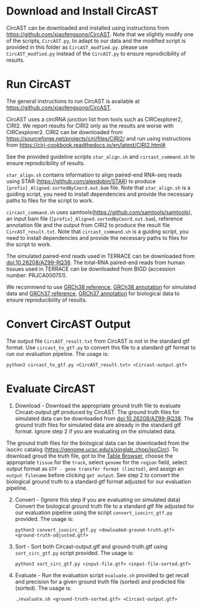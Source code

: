 # Download and Install CircAST

CircAST can be downloaded and installed using instructions from https://github.com/xiaofengsong/CircAST. Note that we slightly modify one of the scripts, `CircAST.py`, to adapt to our data and the modified script is provided in this folder as `CircAST_modfied.py`. please use `CircAST_modfied.py` instead of the `CircAST.py` to ensure reprodicibility of results.

# Run CircAST

The general instructions to run CircAST is available at https://github.com/xiaofengsong/CircAST.

CircAST uses a circRNA junction list from tools such as CIRCexplorer2, CIRI2. We report results for CIRI2 only as the results are worse with CIRCexplorer2. CIRI2 can be downloaded from https://sourceforge.net/projects/ciri/files/CIRI2/ and run using instructions from https://ciri-cookbook.readthedocs.io/en/latest/CIRI2.html#.


See the provided guideline scripts `star_align.sh` and `circast_command.sh` to ensure reprodicibility of results.

`star_align.sh` contains information to align paired-end RNA-seq reads using STAR (https://github.com/alexdobin/STAR) to produce `[prefix]_Aligned.sortedByCoord.out.bam` file. Note that `star_align.sh` is a guiding script, you need to install dependencies and provide the necessary paths to files for the script to work. 

`circast_command.sh` uses samtools(https://github.com/samtools/samtools), an input bam file (`[prefix]_Aligned.sortedByCoord.out.bam`), reference annotation file and the output from CIRI2 to produce the result file `CircAST_result.txt`. Note that `circast_command.sh` is a guiding script, you need to install dependencies and provide the necessary paths to files for the script to work. 

The simulated paired-end reads used in TERRACE can be downloaded from [doi:10.26208/AZ99-RQ38](https://doi.org/10.26208/AZ99-RQ38). The total-RNA paired-end reads from human tissues used in TERRACE can be downloaded from BIGD (accession number: PRJCA000751).

We recommend to use [GRCh38 reference](https://ftp.ensembl.org/pub/release-97/fasta/homo_sapiens/dna/Homo_sapiens.GRCh38.dna.primary_assembly.fa.gz), [GRCh38 annotation](https://ftp.ensembl.org/pub/release-97/gtf/homo_sapiens/Homo_sapiens.GRCh38.97.gtf.gz) for simulated data and [GRCh37 reference](https://ftp.ebi.ac.uk/pub/databases/gencode/Gencode_human/release_43/GRCh37_mapping/GRCh37.primary_assembly.genome.fa.gz), [GRCh37 annotation](https://ftp.ebi.ac.uk/pub/databases/gencode/Gencode_human/release_43/GRCh37_mapping/gencode.v43lift37.basic.annotation.gtf.gz) for biological data to ensure reproducibility of results.

# Convert CircAST Output

The output file `CircAST_result.txt` from CircAST is not in the standard gtf format. Use `circast_to_gtf.py` to convert this file to a standard gtf format to run our evaluation pipeline. The usage is:

```
python3 circast_to_gtf.py <CircAST_result.txt> <Circast-output.gtf>
```

# Evaluate CircAST


1. Download - Download the appropriate ground truth file to evaluate Circast-output.gtf produced by CircAST. The ground truth files for simulated data can be downloaded from [doi:10.26208/AZ99-RQ38](https://doi.org/10.26208/AZ99-RQ38). The ground truth files for simulated data are already in the standard gtf format. Ignore step 2 if you are evaluating on the simulated data. 

The ground truth files for the biological data can be downloaded from the isocirc catalog (https://genome.ucsc.edu/s/xinglab_chop/isoCirc). To download groud the truth file, got to the [Table Browser](https://genome.ucsc.edu/cgi-bin/hgTables?hgsid=1761281632_7eq71llIPltZklaNkDC972ZYv5N6&db=hg19&position=chr1:23356962-23380332&hgta_regionType=range), choose the appropriate `tissue` for the `track`, select `genome` for the `region` field, select output format as `GTF - gene transfer format (limited)`, and assign an `output filename` before clicking `get output`.  See step 2 to convert the biological ground truth to a standard gtf format adjusted for our evaluation pipeline.

2. Convert - (Ignore this step if you are evaluating on simulated data) Convert the biological ground truth file to a standard gtf file adjusted for our evaluation pipeline using the script `convert_isocirc_gtf.py` provided. The usage is:
    ```
    python3 convert_isocirc_gtf.py <dowloaded-ground-truth.gtf> <ground-truth-adjusted.gtf>
    ```

3. Sort - Sort both Circast-output.gtf and ground-truth.gtf using `sort_circ_gtf.py` script provided. The usage is:
    ```
    python3 sort_circ_gtf.py <input-file.gtf> <input-file-sorted.gtf>
    ```
4. Evaluate - Run the evaluation script `evaluate.sh` provided to get recall and precision for a given ground truth file (sorted) and predicted file (sorted). The usage is:
    ```
    ./evaluate.sh <ground-truth-sorted.gtf> <Circast-output.gtf>
    ```

